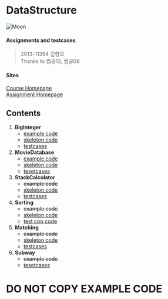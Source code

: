 DataStructure
===

![Moon](http://img.newspim.com/content/image/2013/07/23/20130723000171_0.jpg)

#### Assignments and testcases
> 2013-11394 김형모  
> Thanks to 컴공13, 컴공08

#### Sites
[Course Homepage](http://soar.snu.ac.kr/course.html)  
[Assignment Homepage](http://soar.snu.ac.kr:8080/)

## Contents
1. **BigInteger**
   * [example code](https://github.com/kalaluthien/DataStructure/tree/BigInteger)
   * [skeleton code](https://github.com/kalaluthien/DataStructure/tree/master/1.BigInteger/src)
   * [testcases](https://github.com/kalaluthien/DataStructure/tree/master/1.BigInteger/test)
2. **MovieDatabase**
   * [example code](https://github.com/kalaluthien/DataStructure/tree/MovieDatebase)
   * [skeleton code](https://github.com/kalaluthien/DataStructure/tree/master/2.MovieDatabase/src)
   * [tesetcases](https://github.com/kalaluthien/DataStructure/tree/master/2.MovieDatabase/test)
3. **StackCalculator**
   * ~~example code~~
   * [skeleton code](https://github.com/kalaluthien/DataStructure/tree/master/3.StackCalculator/src)
   * [testcases](https://github.com/kalaluthien/DataStructure/tree/master/3.StackCalculator/test)
4. **Sorting**
   * ~~example code~~
   * [skeleton code](https://github.com/kalaluthien/DataStructure/tree/master/4.Sorting/src)
   * [test cpp code](https://github.com/kalaluthien/DataStructure/tree/master/4.Sorting/test)
5. **Matching**
   * ~~example code~~
   * [skeleton code](https://github.com/kalaluthien/DataStructure/tree/master/5.Matching/src)
   * [testcases](https://github.com/kalaluthien/DataStructure/tree/master/5.Matching/test)
6. **Subway**
   * ~~example code~~
   * [tesetcases](https://github.com/kalaluthien/DataStructure/tree/master/6.Subway/test)

# DO NOT COPY EXAMPLE CODE
